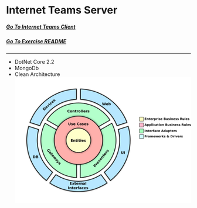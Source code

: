 # Internet Teams Server  

##### [Go To Internet Teams Client](https://github.com/AviNessimian/internet-teams-app "Client Side")
##### [Go To Exercise README](/docs/Exercise-Details.md)
___
* DotNet Core 2.2
* MongoDb
* Clean Architecture
  ![Screenshot](/docs/Architecture.png)










